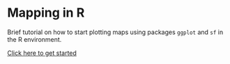# Mapping in R

Brief tutorial on how to start plotting maps using packages `ggplot` and `sf` in the R environment.

[Click here to get started](mapping_in_r.md)
